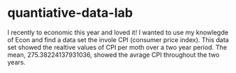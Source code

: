 # quantiative-data-lab
I recently to economic this year and loved it! I wanted to use my knowlegde of Econ and find a data set the invole CPI (consumer price index). This data set showed the realtive values of CPI per moth over a two year period. The mean, 275.38224137931036, showed the avrage CPI throughout the two years. 
